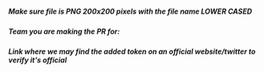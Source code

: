 ##### Make sure file is PNG 200x200 pixels with the file name LOWER CASED

##### Team you are making the PR for:

##### Link where we may find the added token on an official website/twitter to verify it's official

